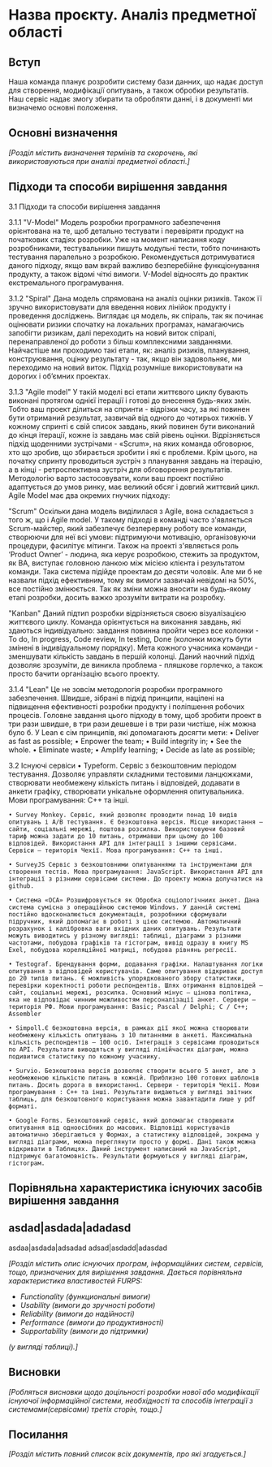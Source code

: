 # Назва проєкту. Аналіз предметної області

## Вступ
Наша команда планує розробити систему бази данних, що надає доступ для створення, модифікації опитувань, а також обробки  результатів. Наш сервіс надає змогу збирати та обробляти данні, і в документі ми визначемо основні положення.


## Основні визначення

*[Розділ містить визначення термінів та скорочень, які використовуються при аналізі предметної області.]*

## Підходи та способи вирішення завдання

3.1 Підходи та способи вирішення завдання

3.1.1 "V-Model"
Модель розробки програмного забезпечення орієнтована на те, щоб детально тестувати і перевіряти продукт на початкових стадіях розробки. Уже на момент написання коду розробниками, тестувальники пишуть модульні тести, тобто починають тестування паралельно з розробкою. Рекомендується дотримуватися даного підходу, якщо вам вкрай важливо безперебійне функціонування продукту, а також відомі чіткі вимоги. V-Model відносять до практик екстремального програмування.

3.1.2 "Spiral"
Дана модель спрямована на аналіз оцінки ризиків. Також її зручно використовувати для введення нових лінійок продукту і проведення досліджень. Виглядає ця модель, як спіраль, так як починає оцінювати ризики спочатку на локальних програмах, намагаючись запобігти ризикам, далі переходить на новий виток спіралі, перенаправленої до роботи з більш комплексними завданнями. Найчастіше ми проходимо такі етапи, як: аналіз ризиків, планування, конструювання, оцінку результату - так, якщо він задовольняє, ми переходимо на новий виток. Підхід розумніше використовувати на дорогих і об’ємних проектах.

3.1.3 "Agile model"
У такій моделі всі етапи життєвого циклу бувають виконані протягом однієї ітерації і готові до внесення будь-яких змін. Тобто ваш проект ділиться на спринти - відрізки часу, за які повинен бути отриманий результат, зазвичай від одного до чотирьох тижнів. У кожному спринті є свій список завдань, який повинен бути виконаний до кінця ітерації, кожне із завдань має свій рівень оцінки. Відрізняється підхід щоденними зустрічами - «Scrum», на яких команда обговорює, хто що зробив, що збирається зробити і які є проблеми. Крім цього, на початку спринту проводиться зустріч з планування завдань на ітерацію, а в кінці - ретроспективна зустріч для обговорення результатів.
Методологію варто застосовувати, коли ваш проект постійно адаптується до умов ринку, має великий обсяг і довгий життєвий цикл.
Agile Model має два окремих гнучких підходу:

"Scrum"
Оскільки дана модель виділилася з Agile, вона складається з того ж, що і Agile model. У такому підході в команді часто з'являється Scrum-майстер, який забезпечує безперервну роботу все команди, створюючи для неї всі умови: підтримуючи мотивацію, організовуючи процедури, фасилітує мітинги. Також на проекті з'являється роль ‘Product Owner’ - людина, яка керує розробкою, стежить за продуктом, як BA, виступає головною ланкою між місією клієнта і результатом команди. Така система підійде проектам до десяти чоловік. Але ми б не назвали підхід ефективним, тому як вимоги зазвичай невідомі на 50%, все постійно змінюється. Так як зміни можна вносити на будь-якому етапі розробки, досить важко зрозуміти витрати на розробку.

"Kanban"
Даний підтип розробки відрізняється своєю візуалізацією життєвого циклу. Команда орієнтується на виконання завдань, які здаються індивідуально: завдання повинна пройти через все колонки - To do, In progress, Code review, In testing, Done (колонки можуть бути змінені в індивідуальному порядку). Мета кожного учасника команди - зменшувати кількість завдань в першій колонці. Даний наочний підхід дозволяє зрозуміти, де виникла проблема - пляшкове горлечко, а також просто бачити організацію всього проекту.

3.1.4 "Lean"
Це не зовсім методологія розробки програмного забезпечення. Швидше, зібрані в підхід принципи, націлені на підвищення ефективності розробки продукту і поліпшення робочих процесів. Головне завдання цього підходу в тому, щоб зробити проект в три рази швидше, в три рази дешевше і в три рази чистіше, ніж можна було б. У Lean є сім принципів, які допомагають досягти мети:
    • Deliver as fast as possible;
    • Enpower the team;
    • Build integrity in;
    • See the whole.
    • Eliminate waste;
    • Amplify learning;
    • Decide as late as possible;

3.2 Існуючі сервіси
    • Typeform. Сервіс з безкоштовним періодом тестування. Дозволяє управляти складними тестовими ланцюжками, створювати необмежену кількість питань і відповідей, додавати в анкети графіку, створювати унікальне оформлення опитувальника. Мови програмування: С++ та інші.
    
    • Survey Monkey. Сервіс, який дозволяє проводити понад 10 видів опитувань і А/В тестування. Є безкоштовна версія. Місце використання — сайти, соціальні мережі, поштова розсилка. Використовуючи базовий тариф можна задати до 10 питань, отримавши при цьому до 100 відповідей. Використання API для інтеграції з іншими сервісами. Сервіси – територія Чехії. Мова програмування: С++ та інші.
    
    • SurveyJS Сервіс з безкоштовними опитуваннями та інструментами для створення тестів. Мова програмування: JavaScript. Використання API для інтеграції з різними сервісами системи. До проекту можна долучатися на github.
    
    • Система «ОСА» Розшифровується як Обробка соціологічниих анкет. Дана система сумісна з операційною системою Windows. У данній системі постійно вдосконалюється документація, розробники сформували підручник, який допомагає в роботі з цією системою. Автоматичний розрахунок і калібровка ваги вхідних даних опитувань. Результати можуть виводитись у різному вигляді: таблиці, діаграми з різними частотами, побудова графіків та гістограм, вивід одразу в книгу MS Exel, побудова кореляційної матриці, побудова рівнянь регресії.
    
    • Testograf. Брендування форми, додавання графіки. Налаштування логіки опитування з відповідей користувачів. Саме опитування відкриває доступ до 20 типів питань. Є можливість упорядкованого збору статистики, перевірки коректності роботи респондентів. Шлях отримання відповідей — сайт, соціальні мережі, розсилка. Основний мінус — цінова політика, яка не відповідає чинним можливостям персоналізації анкет. Сервери – територія РФ. Мови програмування: Basic; Pascal / Delphi; C / C++; Assembler
    
    • Simpoll.Є безкоштовна версія, в рамках дії якої можна створювати необмежену кількість опитувань з 10 питаннями в анкеті. Максимальна кількість респондентів — 100 осіб. Інтеграція з сервісами проводиться по API. Результати виводяться у вигляді лінійчастих діаграм, можна подивитися статистику по кожному учаснику.
    
    • Survio. Безкоштовна версія дозволяє створити всього 5 анкет, але з необмеженою кількістю питань в кожній. Приблизно 100 готових шаблонів питань. Досить дорога в використанні. Сервери - територія Чехії. Мови програмування : С++ та інші. Результати видаються у вигляді звітних таблиць, для безкоштовного користування можна завантадити лише у pdf форматі.
    
    • Google Forms. Безкоштовний сервіс, який допомагає створювати опитування від одноосібних до масових. Відповіді користувачів автоматично зберігаються у Формах, а статистику відповідей, зокрема у вигляді діаграми, можна переглянути просто у формі. Дані також можна відкривати в Таблицях. Даний інструмент написаний на JavaScript, підтримує багатомовність. Результати формуються у вигляді діаграм, гістограм.
    
## Порівняльна характеристика існуючих засобів вирішення завдання
asdad|asdada|adadasd
--------------------
asdaa|asdada|adsadad
adsad|asdadd|adasdad


*[Розділ містить опис існуючих програм, інформаційних систем, сервісів, тощо, призначених для вирішення 
завдання. Дається порівняльна характеристика властивостей FURPS:*
- *Functionality (функциональні вимоги)*
- *Usability (вимоги до зручності роботи)*
- *Reliability (вимоги до надійності)*
- *Performance (вимоги до продуктивності)*
- *Supportability (вимоги до підтримки)*

 *(у вигляді таблиці).]*

## Висновки

*[Робляться висновки щодо доцільності розробки нової або модифікації існуючої інформаційної системи, необхідності та способів інтеграції з системами(сервісами) третіх сторін, тощо.]*

## Посилання

*[Розділ містить повний список всіх документів, про які згадується.]*
